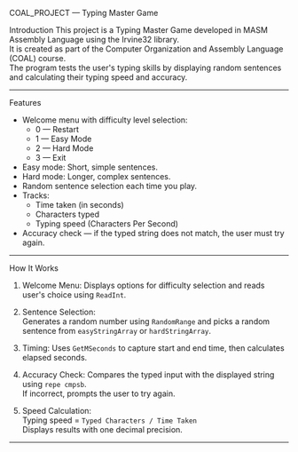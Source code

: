 COAL_PROJECT — Typing Master Game 

Introduction
This project is a Typing Master Game developed in MASM Assembly Language using the Irvine32 library.  
It is created as part of the Computer Organization and Assembly Language (COAL) course.  
The program tests the user's typing skills by displaying random sentences and calculating their typing speed and accuracy.

---

Features
- Welcome menu with difficulty level selection:
  - 0 — Restart
  - 1 — Easy Mode
  - 2 — Hard Mode
  - 3 — Exit
- Easy mode: Short, simple sentences.
- Hard mode: Longer, complex sentences.
- Random sentence selection each time you play.
- Tracks:
  - Time taken (in seconds)
  - Characters typed
  - Typing speed (Characters Per Second)
- Accuracy check — if the typed string does not match, the user must try again.


---

How It Works
1. Welcome Menu: 
   Displays options for difficulty selection and reads user's choice using `ReadInt`.

2. Sentence Selection:  
   Generates a random number using `RandomRange` and picks a random sentence from `easyStringArray` or `hardStringArray`.

3. Timing:
   Uses `GetMSeconds` to capture start and end time, then calculates elapsed seconds.

4. Accuracy Check: 
   Compares the typed input with the displayed string using `repe cmpsb`.  
   If incorrect, prompts the user to try again.

5. Speed Calculation:  
   Typing speed = `Typed Characters / Time Taken`  
   Displays results with one decimal precision.

---

